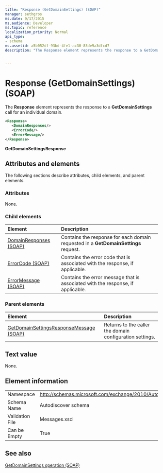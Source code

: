 ```yaml
---
title: "Response (GetDomainSettings) (SOAP)"
manager: sethgros
ms.date: 9/17/2015
ms.audience: Developer
ms.topic: reference
localization_priority: Normal
api_type:
- schema
ms.assetid: a5b052df-93bd-4fe1-ac30-83de9a3dfcd7
description: "The Response element represents the response to a GetDomainSettings call for an individual domain."
 
 
---
```


# Response (GetDomainSettings) (SOAP)

The **Response** element represents the response to a **GetDomainSettings** call for an individual domain. 
  
```XML
<Response>
   <DomainResponses/>
   <ErrorCode/>
   <ErrorMessage/>
</Response>
```

 **GetDomainSettingsResponse**
## Attributes and elements

The following sections describe attributes, child elements, and parent elements.
  
### Attributes

None.
  
### Child elements

|**Element**|**Description**|
|:-----|:-----|
|[DomainResponses (SOAP)](domainresponses-soap.md) <br/> |Contains the response for each domain requested in a **GetDomainSettings** request.  <br/> |
|[ErrorCode (SOAP)](errorcode-soap.md) <br/> |Contains the error code that is associated with the response, if applicable.  <br/> |
|[ErrorMessage (SOAP)](errormessage-soap.md) <br/> |Contains the error message that is associated with the response, if applicable.  <br/> |
   
### Parent elements

|**Element**|**Description**|
|:-----|:-----|
|[GetDomainSettingsResponseMessage (SOAP)](getdomainsettingsresponsemessage-soap.md) <br/> |Returns to the caller the domain configuration settings.  <br/> |
   
## Text value

None.
  
## Element information

|||
|:-----|:-----|
|Namespace  <br/> |http://schemas.microsoft.com/exchange/2010/Autodiscover  <br/> |
|Schema Name  <br/> |Autodiscover schema  <br/> |
|Validation File  <br/> |Messages.xsd  <br/> |
|Can be Empty  <br/> |True  <br/> |
   
## See also



[GetDomainSettings operation (SOAP)](getdomainsettings-operation-soap.md)

